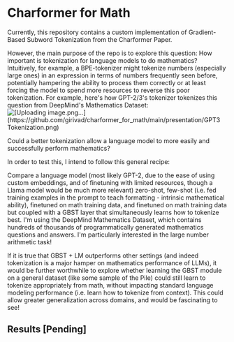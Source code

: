 # Charformer for Math

Currently, this repository contains a custom implementation of Gradient-Based Subword Tokenization from the Charformer Paper. 

However, the main purpose of the repo is to explore this question: How important is tokenization for language models to do mathematics? 
Intuitively, for example, a BPE-tokenizer might tokenize numbers (especially large ones) in an expression in terms of numbers frequently seen before, potentially hampering the ability to process them correctly or at least forcing the model to spend more resources to reverse this poor tokenization. 
For example, here's how GPT-2/3's tokenizer tokenizes this question from DeepMind's Mathematics Dataset: ![[Uploading image.png…](https://github.com/girivad/charformer_for_math/main/presentation/GPT3 Tokenization.png)]()


Could a better tokenization allow a language model to more easily and successfully perform mathematics?

In order to test this, I intend to follow this general recipe:

Compare a language model (most likely GPT-2, due to the ease of using custom embeddings, and of finetuning with limited resources, though a Llama model would be much more relevant) zero-shot, few-shot (i.e. fed training examples in the prompt to teach formatting - intrinsic mathematical ability), finetuned on math training data, and finetuned on math training data but coupled with a GBST layer that simultaneously learns how to tokenize best. I'm using the DeepMind Mathematics Dataset, which contains hundreds of thousands of programmatically generated mathematics questions and answers. I'm particularly interested in the large number arithmetic task!

If it is true that GBST + LM outperforms other settings (and indeed tokenization is a major hamper on mathematics performance of LLMs), it would be further worthwhile to explore whether learning the GBST module on a general dataset (like some sample of the Pile) could still learn to tokenize appropriately from math, without impacting standard language modeling performance (i.e. learn how to tokenize from context). This could allow greater generalization across domains, and would be fascinating to see!

## Results [Pending]
